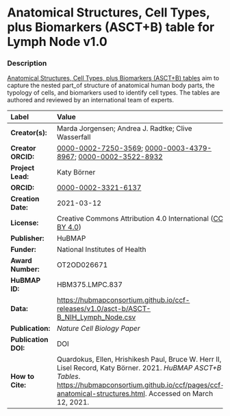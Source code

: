 # Anatomical Structures, Cell Types, plus Biomarkers (ASCT+B) table for Lymph Node v1.0

### Description
[Anatomical Structures, Cell Types, plus Biomarkers (ASCT+B) tables](https://hubmapconsortium.github.io/ccf/pages/ccf-anatomical-structures.html) aim to capture the nested part_of structure of anatomical human body parts, the typology of cells, and biomarkers used to identify cell types. The tables are authored and reviewed by an international team of experts.

| Label | Value |
| :------------- |:-------------|
| **Creator(s):** | Marda Jorgensen; Andrea J. Radtke; Clive Wasserfall |
| **Creator ORCID:** | [0000-0002-7250-3569](https://orcid.org/0000-0002-7250-3569); [0000-0003-4379-8967](https://orcid.org/0000-0003-4379-8967); [0000-0002-3522-8932](https://orcid.org/0000-0002-3522-8932) |
| **Project Lead:** | Katy B&ouml;rner |
| **ORCID:** | [0000-0002-3321-6137](https://orcid.org/0000-0002-3321-6137) |
| **Creation Date:** | 2021-03-12 |
| **License:** | Creative Commons Attribution 4.0 International ([CC BY 4.0](https://creativecommons.org/licenses/by/4.0/)) |
| **Publisher:** | HuBMAP |
| **Funder:** | National Institutes of Health |
| **Award Number:** | OT2OD026671 |
| **HuBMAP ID:** | HBM375.LMPC.837 |
| **Data:** | https://hubmapconsortium.github.io/ccf-releases/v1.0/asct-b/ASCT-B_NIH_Lymph_Node.csv |
| **Publication:** | *Nature Cell Biology Paper* |
| **Publication DOI:** | DOI |
| **How to Cite:** | Quardokus, Ellen, Hrishikesh Paul, Bruce W. Herr II, Lisel Record, Katy B&ouml;rner. 2021. *HuBMAP ASCT+B Tables*. https://hubmapconsortium.github.io/ccf/pages/ccf-anatomical-structures.html. Accessed on March 12, 2021. |